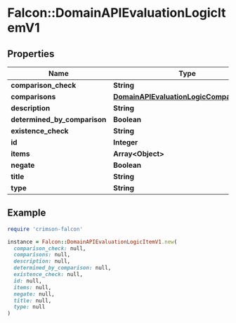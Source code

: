 # Falcon::DomainAPIEvaluationLogicItemV1

## Properties

| Name | Type | Description | Notes |
| ---- | ---- | ----------- | ----- |
| **comparison_check** | **String** |  | [optional] |
| **comparisons** | [**DomainAPIEvaluationLogicComparisonsV1**](DomainAPIEvaluationLogicComparisonsV1.md) |  | [optional] |
| **description** | **String** |  | [optional] |
| **determined_by_comparison** | **Boolean** |  | [optional] |
| **existence_check** | **String** |  | [optional] |
| **id** | **Integer** |  | [optional] |
| **items** | **Array&lt;Object&gt;** |  | [optional] |
| **negate** | **Boolean** |  | [optional] |
| **title** | **String** |  |  |
| **type** | **String** |  |  |

## Example

```ruby
require 'crimson-falcon'

instance = Falcon::DomainAPIEvaluationLogicItemV1.new(
  comparison_check: null,
  comparisons: null,
  description: null,
  determined_by_comparison: null,
  existence_check: null,
  id: null,
  items: null,
  negate: null,
  title: null,
  type: null
)
```

